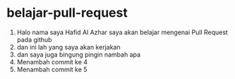 # belajar-pull-request
1. Halo nama saya Hafid Al Azhar saya akan belajar mengenai Pull Request pada github
2. dan ini lah yang saya akan kerjakan
3. dan saya juga bingung pingin nambah apa
4. Menambah commit ke 4
5. Menambah commit ke 5
